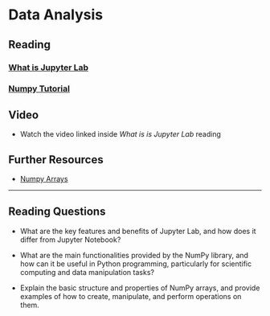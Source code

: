 # Data Analysis

## Reading

### [What is Jupyter Lab](https://jupyterlab.readthedocs.io/en/stable/getting_started/overview.html)

### [Numpy Tutorial](https://www.dataquest.io/blog/numpy-tutorial-python/)

## Video

- Watch the video linked inside *What is is Jupyter Lab* reading

## Further Resources

- [Numpy Arrays](https://www.tutorialspoint.com/numpy/index.htm)

---

## Reading Questions

- What are the key features and benefits of Jupyter Lab, and how does it differ from Jupyter Notebook?

- What are the main functionalities provided by the NumPy library, and how can it be useful in Python programming, particularly for scientific computing and data manipulation tasks?

- Explain the basic structure and properties of NumPy arrays, and provide examples of how to create, manipulate, and perform operations on them.
